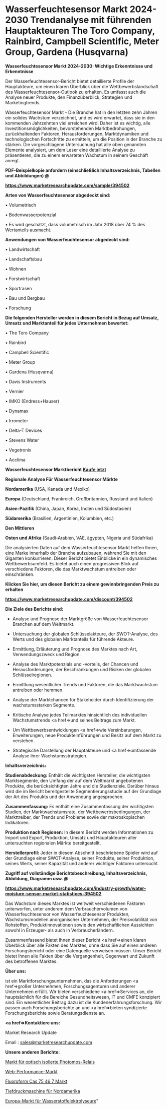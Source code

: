 # Wasserfeuchtesensor Markt 2024-2030 Trendanalyse mit führenden Hauptakteuren The Toro Company, Rainbird, Campbell Scientific, Meter Group, Gardena (Husqvarna)

<strong>Wasserfeuchtesensor Markt 2024-2030: Wichtige Erkenntnisse und Erkenntnisse</strong>

Der Wasserfeuchtesensor-Bericht bietet detaillierte Profile der Hauptakteure, um einen klaren Überblick über die Wettbewerbslandschaft des Wasserfeuchtesensor-Outlook zu erhalten. Es umfasst auch die Analyse neuer Produkte, den Finanzüberblick, Strategien und Marketingtrends.

Wasserfeuchtesensor Markt - Die Branche hat in den letzten zehn Jahren ein solides Wachstum verzeichnet, und es wird erwartet, dass sie in den kommenden Jahrzehnten viel erreichen wird. Daher ist es wichtig, alle Investitionsmöglichkeiten, bevorstehenden Marktbedrohungen, zurückhaltenden Faktoren, Herausforderungen, Marktdynamiken und technologischen Fortschritte zu ermitteln, um die Position in der Branche zu stärken. Die vorgeschlagene Untersuchung hat alle oben genannten Elemente analysiert, um dem Leser eine detaillierte Analyse zu präsentieren, die zu einem erwarteten Wachstum in seinem Geschäft anregt.



<strong><b>PDF-Beispielkopie anfordern (einschließlich Inhaltsverzeichnis, Tabellen und Abbildungen) @ </b></strong>

<strong><a href=https://www.marketresearchupdate.com/sample/394502>

<strong>https://www.marketresearchupdate.com/sample/394502</u></a></strong></strong>



<strong>Arten von Wasserfeuchtesensor abgedeckt sind:</strong>

• Volumetrisch

• Bodenwasserpotenzial

• Es wird geschätzt, dass volumetrisch im Jahr 2018 über 74 % des Wertanteils ausmacht.



<strong>Anwendungen von Wasserfeuchtesensor abgedeckt sind:</strong>

• Landwirtschaft

• Landschaftsbau

• Wohnen

• Forstwirtschaft

• Sportrasen

• Bau und Bergbau

• Forschung



<strong>Die folgenden Hersteller werden in diesem Bericht in Bezug auf Umsatz, Umsatz und Marktanteil für jedes Unternehmen bewertet:</strong>

• The Toro Company

• Rainbird

• Campbell Scientific

• Meter Group

• Gardena (Husqvarna)

• Davis Instruments

• Vernier

• IMKO (Endress+Hauser)

• Dynamax

• Irrometer

• Delta-T Devices

• Stevens Water

• Vegetronix

• Acclima



<strong>Wasserfeuchtesensor Marktbericht <a href=https://www.marketresearchupdate.com/buynow/394502>Kaufe jetzt</a></strong>



<strong>Regionale Analyse Für Wasserfeuchtesensor Märkte</strong>



<strong>Nordamerika</strong> (USA, Kanada und Mexiko)



<strong>Europa</strong> (Deutschland, Frankreich, Großbritannien, Russland und Italien)



<strong>Asien-Pazifik</strong> (China, Japan, Korea, Indien und Südostasien)



<strong>Südamerika</strong> (Brasilien, Argentinien, Kolumbien, etc.)



<strong>Den Mittleren</strong> 

<strong>Osten und Afrika</strong> (Saudi-Arabien, VAE, ägypten, Nigeria und Südafrika)

Die analysierten Daten auf dem Wasserfeuchtesensor Markt helfen Ihnen, eine Marke innerhalb der Branche aufzubauen, während Sie mit den Giganten konkurrieren. Dieser Bericht bietet Einblicke in ein dynamisches Wettbewerbsumfeld. Es bietet auch einen progressiven Blick auf verschiedene Faktoren, die das Marktwachstum antreiben oder einschränken.



<strong>Klicken Sie hier, um diesen Bericht zu einem gewinnbringenden Preis zu erhalten
</strong>

<strong><a href=https://www.marketresearchupdate.com/discount/394502>https://www.marketresearchupdate.com/discount/394502</b></u></strong></a>



<strong>Die Ziele des Berichts sind:</strong>

- Analyse und Prognose der Marktgröße von Wasserfeuchtesensor Branchen auf dem Weltmarkt.

- Untersuchung der globalen Schlüsselakteure, der SWOT-Analyse, des Werts und des globalen Marktanteils für führende Akteure.

- Ermittlung, Erläuterung und Prognose des Marktes nach Art, Verwendungszweck und Region.

- Analyse des Marktpotenzials und -vorteils, der Chancen und Herausforderungen, der Beschränkungen und Risiken der globalen Schlüsselregionen.

- Ermittlung wesentlicher Trends und Faktoren, die das Marktwachstum antreiben oder hemmen.

- Analyse der Marktchancen für Stakeholder durch Identifizierung der wachstumsstarken Segmente.

- Kritische Analyse jedes Teilmarktes hinsichtlich des individuellen Wachstumstrends <a href=>und</a> seines Beitrags zum Markt.

- Um Wettbewerbsentwicklungen <a href=>wie</a> Vereinbarungen, Erweiterungen, neue Produkteinführungen und Besitz auf dem Markt zu verstehen.

- Strategische Darstellung der Hauptakteure und <a href=>umfas</a>sende Analyse ihrer Wachstumsstrategien.



<strong>Inhaltsverzeichnis:</strong>



<strong>Studienabdeckung:</strong> Enthält die wichtigsten Hersteller, die wichtigsten Marktsegmente, den Umfang der auf dem Weltmarkt angebotenen Produkte, die berücksichtigten Jahre und die Studienziele. Darüber hinaus wird die im Bericht bereitgestellte Segmentierungsstudie auf der Grundlage der Art des Produkts und der Anwendung angesprochen.



<strong>Zusammenfassung:</strong> Es enthält eine Zusammenfassung der wichtigsten Studien, der Marktwachstumsrate, der Wettbewerbsbedingungen, der Markttreiber, der Trends und Probleme sowie der makroskopischen Indikatoren.



<strong>Produktion nach Regionen:</strong> In diesem Bericht werden Informationen zu Import und Export, Produktion, Umsatz und Hauptakteuren aller untersuchten regionalen Märkte bereitgestellt.



<strong>Herstellerprofil:</strong> Jeder in diesem Abschnitt beschriebene Spieler wird auf der Grundlage einer SWOT-Analyse, seiner Produkte, seiner Produktion, seines Werts, seiner Kapazität und anderer wichtiger Faktoren untersucht.



<strong><b>Zugriff auf vollständige Berichtsbeschreibung, Inhaltsverzeichnis, Abbildung, Diagramm usw. @ </b></strong>

<strong><a href=https://www.marketresearchupdate.com/industry-growth/water-moisture-sensor-market-statistices-394502>https://www.marketresearchupdate.com/industry-growth/water-moisture-sensor-market-statistices-394502</a></strong>

Das Wachstum dieses Marktes ist weltweit verschiedenen Faktoren unterworfen, unter anderem dem Verbrauchervolumen von Wasserfeuchtesensor von Wasserfeuchtesensor Produkten, Wachstumsmodellen anorganischer Unternehmen, der Preisvolatilität von Rohstoffen, Produktinnovationen sowie den wirtschaftlichen Aussichten sowohl in Erzeuger- als auch in Verbraucherländern.

Zusammenfassend bietet Ihnen dieser Bericht <a href=>einen</a> klaren Überblick über alle Fakten des Marktes, ohne dass Sie auf einen anderen Forschungsbericht oder eine Datenquelle verweisen müssen. Unser Bericht bietet Ihnen alle Fakten über die Vergangenheit, Gegenwart und Zukunft des betroffenen Marktes.



<strong>Über uns:</strong>

 ist ein Marktforschungsunternehmen, das die Anforderungen <a href=>großer</a> Unternehmen, Forschungsagenturen und anderer Unternehmen erfüllt. Wir bieten verschiedene <a href=>Services</a> an, die hauptsächlich für die Bereiche Gesundheitswesen, IT und CMFE konzipiert sind. Ein wesentlicher Beitrag dazu ist die Kundenerfahrungsforschung. Wir passen auch Forschungsberichte an und <a href=>bieten</a> syndizierte Forschungsberichte sowie Beratungsdienste an.



<strong><a href=>Kontaktiere uns:</a></strong>

Market Research Update

Email : sales@marketresearchupdate.com



<strong>Unsere anderen Berichte:</strong>

<a href=https://www.linkedin.com/pulse/photomos-optically-isolated-relay-market-witness-huge>Markt für optisch isolierte Photomos-Relais</a>

<a href=https://www.linkedin.com/pulse/web-performance-market-2023-remarking-enormous-growth>Web-Performance-Markt</a>

<a href=https://www.linkedin.com/pulse/fluoroform-cas-75-46-7-market-2023-remarking>Fluoroform Cas 75 46 7 Markt</a>

<a href=https://www.linkedin.com/pulse/north-america-rotogravure-printing-machine>Tiefdruckmaschine für Nordamerika</a>

<a href=https://www.linkedin.com/pulse/europe-hydrogen-electrolyzers-market-witness-huge-growth>Europa-Markt für Wasserstoffelektrolyseure</a>"
